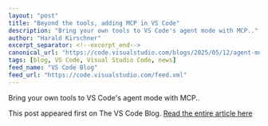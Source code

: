 ```yaml
---
layout: "post"
title: "Beyond the tools, adding MCP in VS Code"
description: "Bring your own tools to VS Code's agent mode with MCP.."
author: "Harald Kirschner"
excerpt_separator: <!--excerpt_end-->
canonical_url: "https://code.visualstudio.com/blogs/2025/05/12/agent-mode-meets-mcp"
tags: [blog, VS Code, Visual Studio Code, news]
feed_name: "VS Code Blog"
feed_url: "https://code.visualstudio.com/feed.xml"
---
```


Bring your own tools to VS Code's agent mode with MCP..<!--excerpt_end-->

This post appeared first on The VS Code Blog. [Read the entire article here](https://code.visualstudio.com/blogs/2025/05/12/agent-mode-meets-mcp)
